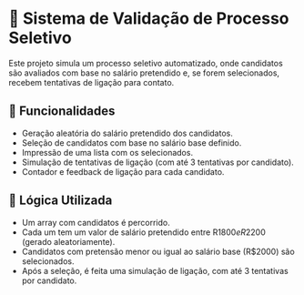 # 🧠 Sistema de Validação de Processo Seletivo

Este projeto simula um processo seletivo automatizado, onde candidatos são avaliados com base no salário pretendido e, se forem selecionados, recebem tentativas de ligação para contato.

## 🚀 Funcionalidades

- Geração aleatória do salário pretendido dos candidatos.
- Seleção de candidatos com base no salário base definido.
- Impressão de uma lista com os selecionados.
- Simulação de tentativas de ligação (com até 3 tentativas por candidato).
- Contador e feedback de ligação para cada candidato.

## 🧩 Lógica Utilizada

- Um array com candidatos é percorrido.
- Cada um tem um valor de salário pretendido entre R$1800 e R$2200 (gerado aleatoriamente).
- Candidatos com pretensão menor ou igual ao salário base (R$2000) são selecionados.
- Após a seleção, é feita uma simulação de ligação, com até 3 tentativas por candidato.
